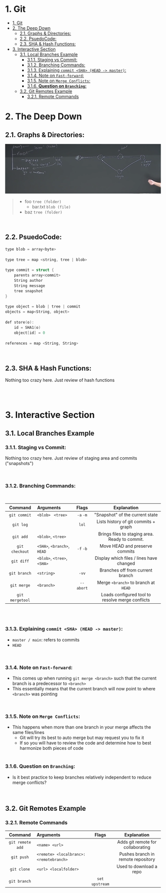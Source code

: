 # 1. Git
- [1. Git](#1-git)
- [2. The Deep Down](#2-the-deep-down)
  - [2.1. Graphs & Directories:](#21-graphs--directories)
  - [2.2. PsuedoCode:](#22-psuedocode)
  - [2.3. SHA & Hash Functions:](#23-sha--hash-functions)
- [3. Interactive Section](#3-interactive-section)
  - [3.1. Local Branches Example](#31-local-branches-example)
    - [3.1.1. Staging vs Commit:](#311-staging-vs-commit)
    - [3.1.2. Branching Commands:](#312-branching-commands)
    - [3.1.3. Explaining `commit <SHA> (HEAD -> master)`:](#313-explaining-commit-sha-head---master)
    - [3.1.4. Note on `Fast-forward`:](#314-note-on-fast-forward)
    - [3.1.5. Note on `Merge Conflicts`:](#315-note-on-merge-conflicts)
    - [3.1.6. **Question on `Branching`:**](#316-question-on-branching)
  - [3.2. Git Remotes Example](#32-git-remotes-example)
    - [3.2.1. Remote Commands](#321-remote-commands)


# 2. The Deep Down  


## 2.1. Graphs & Directories:

![directory and branch](images/graphs.png)

> * foo `tree (folder)`
>   * bar.txt `blob (file)`
> * baz `tree (folder)`
>   
<br>

## 2.2. PsuedoCode:

```C
type blob = array<byte>

type tree = map <string, tree | blob>

type commit = struct {
    parents array<commit>
    String author
    String message
    tree snapshot
}

type object = blob | tree | commit
objects = map<String, object>

def store(o):
    id = SHA1(o)
    object[id] = 0

references = map <String, String>
```  
<br>


## 2.3. SHA & Hash Functions:

<p>Nothing too crazy here. Just review of hash functions</p>  
<br><br>

# 3. Interactive Section

## 3.1. Local Branches Example


### 3.1.1. Staging vs Commit:

<p>Nothing too crazy here. Just review of staging area and commits ("snapshots")</p>  
<br>


### 3.1.2. Branching Commands:  
<br>

|     Command     | Arguments                   |   Flags   |                   Explanation                    |
| :-------------: | :-------------------------- | :-------: | :----------------------------------------------: |
|  `git commit`   | `<blob> ` `<tree>`          | `-a` `-m` |         "Snapshot" of the current state          |
|    `git log`    |                             |   `lol`   |      Lists history of git   commits + graph      |
|    `git add`    | `<blob>`, `<tree>`          |           |  Brings files to staging area. Ready to commit.  |
| `git checkout`  | `<SHA>`, `<branch>`, `HEAD` | `-f` `-b` |          Move HEAD and preserve commits          |
|   `git diff`    | `<blob>`, `<tree>`, `<SHA>` |           |     Display which files / lines have changed     |
|  `git branch`   | `<string>`                  |   `-vv`   |         Branches off from current branch         |
|   `git merge`   | `<branch>`                  | `--abort` |       Merge `<branch>` to branch at `HEAD`       |
| `git mergetool` |                             |           | Loads configured tool to resolve merge conflicts |
<br><br>





### 3.1.3. Explaining `commit <SHA> (HEAD -> master)`:
* `master / main`: refers to commits
* `HEAD`  
<br>

### 3.1.4. Note on `Fast-forward`:
* This comes up when running `git merge <branch>` such that the current branch is a predecessor to `<branch>`
* This essentially means that the current branch will now point to where `<branch>` was pointing  
<br>

### 3.1.5. Note on `Merge Conflicts`:
* This happens when more than one branch in your merge affects the same files/lines
  * Git will try its best to auto merge but may request you to fix it 
  * If so you will have to review the code and determine how to best harmonize both pieces of code  
  <br>


### 3.1.6. **Question on `Branching`:**
* Is it best practice to keep branches relatively independent to reduce merge conflicts?  
<br><br>


## 3.2. Git Remotes Example


### 3.2.1. Remote Commands

|     Command      | Arguments                              |     Flags      |            Explanation             |
| :--------------: | :------------------------------------- | :------------: | :--------------------------------: |
| `git remote add` | `<name> <url>`                         |                | Adds git remote for collaborating  |
|    `git push`    | `<remote> <localbranc>:<remotebranch>` |                | Pushes branch in remote repository |
|   `git clone`    | `<url> <localfolder>`                  |                |      Used to download a repo       |
|   `git branch`   |                                        | `set upstream` |                                    |